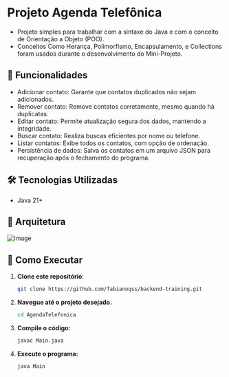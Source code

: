 # Projeto Agenda Telefônica

- Projeto simples para trabalhar com a sintaxe do Java e com o conceito de Orientação a Objeto (POO).
- Conceitos Como Herança, Polimorfismo, Encapsulamento, e Collections foram usados durante o desenvolvimento do Mini-Projeto.

## 📌 Funcionalidades

- Adicionar contato: Garante que contatos duplicados não sejam adicionados.
- Remover contato: Remove contatos corretamente, mesmo quando há duplicatas.
- Editar contato: Permite atualização segura dos dados, mantendo a integridade.
- Buscar contato: Realiza buscas eficientes por nome ou telefone.
- Listar contatos: Exibe todos os contatos, com opção de ordenação.
- Persistência de dados: Salva os contatos em um arquivo JSON para recuperação após o fechamento do programa.

## 🛠️ Tecnologias Utilizadas

- Java 21+

## 📂 Arquitetura

![image](https://github.com/user-attachments/assets/343db595-5e69-4bae-b8d5-6065b1029b78)



## 🚀 Como Executar

1. **Clone este repositório**:

   ```bash
   git clone https://github.com/fabianoqss/backend-training.git

   ```

2. **Navegue até o projeto desejado.**

   ```bash
   cd AgendaTelefonica

   ```

3. **Compile o código:**

   ```bash
   javac Main.java

   ```

4. **Execute o programa:**
   ```bash
   java Main
   ```
